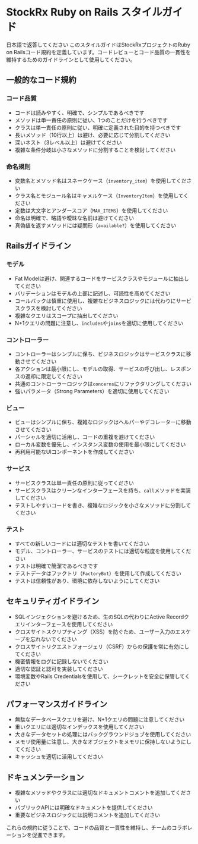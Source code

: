 # StockRx Ruby on Rails スタイルガイド

日本語で返答してください
このスタイルガイドはStockRxプロジェクトのRuby on Railsコード規約を定義しています。コードレビューとコード品質の一貫性を維持するためのガイドラインとして使用してください。

## 一般的なコード規約

### コード品質

- コードは読みやすく、明確で、シンプルであるべきです
- メソッドは単一責任の原則に従い、1つのことだけを行うべきです
- クラスは単一責任の原則に従い、明確に定義された目的を持つべきです
- 長いメソッド（10行以上）は避け、必要に応じて分割してください
- 深いネスト（3レベル以上）は避けてください
- 複雑な条件分岐は小さなメソッドに分割することを検討してください

### 命名規則

- 変数名とメソッド名はスネークケース（`inventory_item`）を使用してください
- クラス名とモジュール名はキャメルケース（`InventoryItem`）を使用してください
- 定数は大文字とアンダースコア（`MAX_ITEMS`）を使用してください
- 命名は明確で、略語や曖昧な名前は避けてください
- 真偽値を返すメソッドには疑問形（`available?`）を使用してください

## Railsガイドライン

### モデル

- Fat Modelは避け、関連するコードをサービスクラスやモジュールに抽出してください
- バリデーションはモデルの上部に記述し、可読性を高めてください
- コールバックは慎重に使用し、複雑なビジネスロジックには代わりにサービスクラスを検討してください
- 複雑なクエリはスコープに抽出してください
- N+1クエリの問題に注意し、`includes`や`joins`を適切に使用してください

### コントローラー

- コントローラーはシンプルに保ち、ビジネスロジックはサービスクラスに移動させてください
- 各アクションは最小限にし、モデルの取得、サービスの呼び出し、レスポンスの返却に限定してください
- 共通のコントローラーロジックは`concerns`にリファクタリングしてください
- 強いパラメータ（Strong Parameters）を適切に使用してください

### ビュー

- ビューはシンプルに保ち、複雑なロジックはヘルパーやデコレーターに移動させてください
- パーシャルを適切に活用し、コードの重複を避けてください
- ローカル変数を優先し、インスタンス変数の使用を最小限にしてください
- 再利用可能なUIコンポーネントを作成してください

### サービス

- サービスクラスは単一責任の原則に従ってください
- サービスクラスはクリーンなインターフェースを持ち、`call`メソッドを実装してください
- テストしやすいコードを書き、複雑なロジックを小さなメソッドに分割してください

### テスト

- すべての新しいコードには適切なテストを書いてください
- モデル、コントローラー、サービスのテストには適切な粒度を使用してください
- テストは明確で簡潔であるべきです
- テストデータはファクトリ（`FactoryBot`）を使用して作成してください
- テストは信頼性があり、環境に依存しないようにしてください

## セキュリティガイドライン

- SQLインジェクションを避けるため、生のSQLの代わりにActive Recordクエリインターフェースを使用してください
- クロスサイトスクリプティング（XSS）を防ぐため、ユーザー入力のエスケープを忘れないでください
- クロスサイトリクエストフォージェリ（CSRF）からの保護を常に有効にしてください
- 機密情報をログに記録しないでください
- 適切な認証と認可を実装してください
- 環境変数やRails Credentialsを使用して、シークレットを安全に保管してください

## パフォーマンスガイドライン

- 無駄なデータベースクエリを避け、N+1クエリの問題に注意してください
- 重いクエリには適切なインデックスを使用してください
- 大きなデータセットの処理にはバックグラウンドジョブを使用してください
- メモリ使用量に注意し、大きなオブジェクトをメモリに保持しないようにしてください
- キャッシュを適切に活用してください

## ドキュメンテーション

- 複雑なメソッドやクラスには適切なドキュメントコメントを追加してください
- パブリックAPIには明確なドキュメントを提供してください
- 重要なビジネスロジックには説明コメントを追加してください

これらの規約に従うことで、コードの品質と一貫性を維持し、チームのコラボレーションを促進できます。